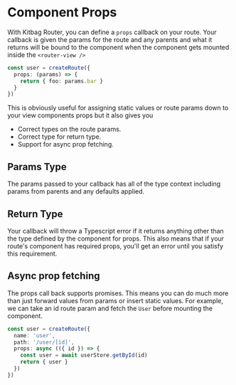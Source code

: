 # Component Props

With Kitbag Router, you can define a `props` callback on your route. Your callback is given the params for the route and any parents and what it returns will be bound to the component when the component gets mounted inside the `<router-view />`

```ts
const user = createRoute({
  props: (params) => {
    return { foo: params.bar }
  }
})
```

This is obviously useful for assigning static values or route params down to your view components props but it also gives you

- Correct types on the route params.
- Correct type for return type.
- Support for async prop fetching.

## Params Type

The params passed to your callback has all of the type context including params from parents and any defaults applied.

## Return Type

Your callback will throw a Typescript error if it returns anything other than the type defined by the component for props. This also means that if your route's component has required props, you'll get an error until you satisfy this requirement.

## Async prop fetching

The props call back supports promises. This means you can do much more than just forward values from params or insert static values. For example, we can take an id route param and fetch the `User` before mounting the component.

```ts
const user = createRoute({
  name: 'user',
  path: '/user/[id]',
  props: async (({ id }) => {
    const user = await userStore.getById(id)
    return { user }
  })
})
